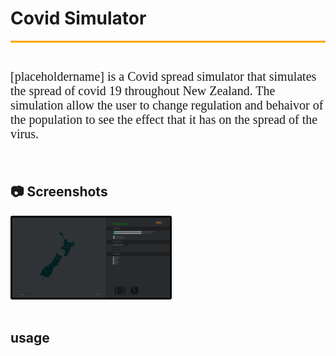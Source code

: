 # Covid Simulator
<div id="underline"></div>

<p id = "description">
<br>
[placeholdername] is a Covid spread simulator that simulates the spread of covid 19 throughout New Zealand. The simulation allow the user to change regulation and behaivor of the population to see the effect that it has on the spread of the virus. 
</p>
<br>

## <span id = "icon">&#128247;</span> Screenshots

<div id = "screenshots">
<div id="slideshow">
<img src="img\Covidsimwebsite.PNG" alt="Description for image" width = "50%" id = "image1">
</div>
</div>
<br>

## usage








<details>
  <summary id = "css">CSS is disabled in this preview</summary>
  <link href='https://fonts.googleapis.com/css?family=Nunito' rel='stylesheet'>
<style>
#css{
    color: rgba(0,0,0,0.0);
}
#underline {
    background-color: orange;
    height: 3px
}
#description {
    font-family: 'Nunito';font-size: 20px;
}

#icon {
    color: orange;
}
#image1 {
    border-radius: 3px;
    border: 3px solid black
}
#image1:hover {
    transition: all .2s ease-in-out;
    transform: scale(1.05)
}
</style>
</details>